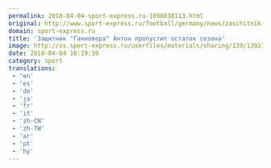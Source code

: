 ```yaml
---
permalink: 2018-04-04-sport-express.ru-1696038113.html
original: http://www.sport-express.ru/football/germany/news/zaschitnik-gannovera-anton-propustit-ostatok-sezona-1392351/
domain: sport-express.ru
title: 'Защитник "Ганновера" Антон пропустит остаток сезона'
image: http://ss.sport-express.ru/userfiles/materials/sharing/139/1392351.jpg
date: 2018-04-04 16:19:39
category: sport
translations: 
 - 'en'
 - 'es'
 - 'de'
 - 'ja'
 - 'fr'
 - 'it'
 - 'zh-CN'
 - 'zh-TW'
 - 'ar'
 - 'pt'
 - 'hy'
---
```


